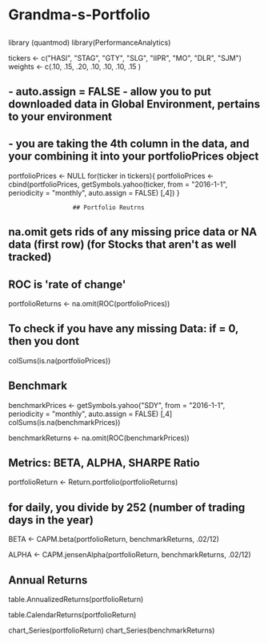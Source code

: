 # Grandma-s-Portfolio

##

library (quantmod) 
library(PerformanceAnalytics)

tickers <- c("HASI", "STAG", "GTY", "SLG", "IIPR", "MO", "DLR", "SJM")
weights <- c(.10, .15, .20, .10, .10, .10, .15 )

## - auto.assign = FALSE - allow you to put downloaded data in Global Environment, pertains to your environment

## - you are taking the 4th column in the data, and your combining it into your portfolioPrices object

portfolioPrices <- NULL
for(ticker in tickers){
  portfolioPrices <- cbind(portfolioPrices, 
                           getSymbols.yahoo(ticker, from = "2016-1-1", periodicity = "monthly", auto.assign = FALSE) [,4])
}

                      ## Portfolio Reutrns

## na.omit gets rids of any missing price data or NA data (first row) (for Stocks that aren't as well tracked)

## ROC is 'rate of change'

portfolioReturns <- na.omit(ROC(portfolioPrices))

                           
## To check if you have any missing Data: if = 0, then you dont

colSums(is.na(portfolioPrices))

## Benchmark

benchmarkPrices <- getSymbols.yahoo("SDY", from = "2016-1-1", periodicity = "monthly", auto.assign = FALSE) [,4]
colSums(is.na(benchmarkPrices))

benchmarkReturns <- na.omit(ROC(benchmarkPrices))

## Metrics: BETA, ALPHA, SHARPE Ratio

portfolioReturn <- Return.portfolio(portfolioReturns)

## for daily, you divide by 252 (number of trading days in the year)

BETA <- CAPM.beta(portfolioReturn, benchmarkReturns, .02/12)

ALPHA <- CAPM.jensenAlpha(portfolioReturn, benchmarkReturns, .02/12)



## Annual Returns

table.AnnualizedReturns(portfolioReturn)

table.CalendarReturns(portfolioReturn)

chart_Series(portfolioReturn)
chart_Series(benchmarkReturns)
